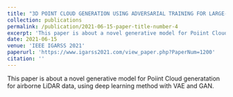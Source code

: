 ```yaml
---
title: "3D POINT CLOUD GENERATION USING ADVERSARIAL TRAINING FOR LARGE-SCALE OUTDOOR SCENE"
collection: publications
permalink: /publication/2021-06-15-paper-title-number-4
excerpt: 'This paper is about a novel generative model for Poiint Cloud generatation for airborne LiDAR data, using  deep learning method with VAE and GAN.'
date: 2021-06-15
venue: 'IEEE IGARSS 2021'
paperurl: 'https://www.igarss2021.com/view_paper.php?PaperNum=1200'
citation: ''
---
```

This paper is about a novel generative model for Poiint Cloud generatation for airborne LiDAR data, using  deep learning method with VAE and GAN.

<!--
[Download paper here](https://dl.acm.org/doi/10.1145/3397536.3422209)

Recommended citation: Takayuki Shinohara, Haoyi Xiu, and Masashi Matsuoka. 2020. SemanticSegmentation for Full-Waveform LiDAR Data Using Local and HierarchicalGlobal Feature Extraction. In 28th International Conference on Advances in Geographic Information Systems (SIGSPATIAL ’20), November 3–6, 2020,Seattle, WA, USA. ACM, New York, NY, USA, 11 pages. https://doi.org/10.1145/3397536.3422209

-->